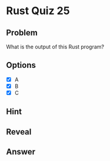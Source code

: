 # Rust Quiz 25

## Problem
What is the output of this Rust program?

## Options
- [x] A
- [x] B
- [x] C

## Hint

## Reveal

## Answer
